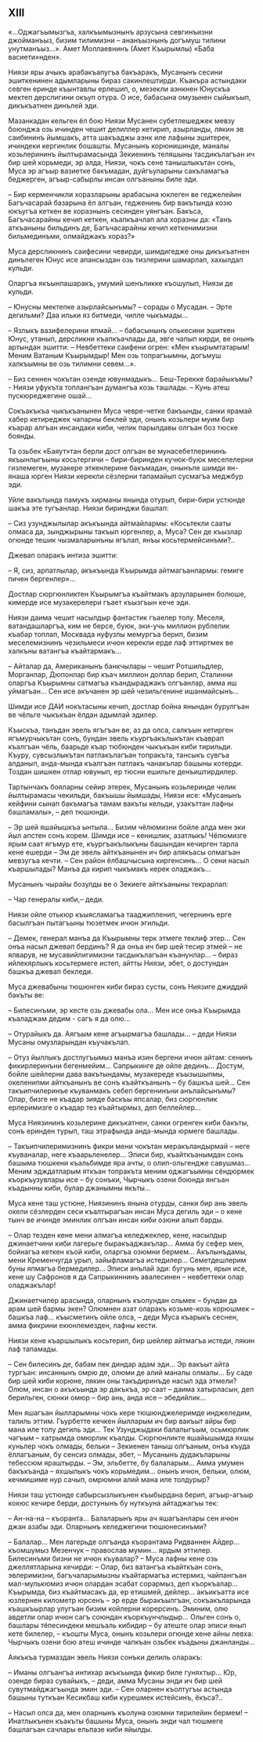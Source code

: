 ## XIII

«…Оджагъымызгъа, халкъымызнынъ арзусына севгинъизни джойманъыз, бизим тилимизни – ананъызнынъ догъмуш тилини унутманъыз…».
Амет Моллаевнинъ (Амет Къырымлы) «Баба васиети»нден».

Ниязи яры ачыкъ арабакъапугъа бакъаракъ, Мусанынъ сесини эшиткенинен адымларыны бираз сакинлештирди.
Къакъра астындаки севген еринде къынтавлы ерлешип, о, мезекли аэнкнен Юнускъа мектеп дерслигини окъуп отура.
О исе, бабасына омузынен сыйыкъып, дикъкъатнен динълей эди.

Мазанкадан кельген ёл бою Ниязи Мусанен субетлешеджек мевзу боюнджа озь ичинден чешит делиллер кетирип, азырланды, лякин эв саибининъ йымшакъ, атта шакъаджы аэнк иле лафыны эшитерек, ичиндеки кергинлик бошашты.
Мусанынъ корюнишинде, маналы козьлерининъ йылтырамасында Зекиенинъ теляшыны тасдикълагъан ич бир шей корьмеди, эр алда, Ниязи, чокъ сене танышлыкътан сонъ, Муса эр агъыр вазиетке бакъмадан, дуйгъуларыны сакъламагъа беджерген, агъыр-сабырлы инсан олгъаныны биле эди.

– Бир керменчикли хоразларыны арабасына юклеген ве геджелейин Багъчасарай базарына ёл алгъан, гедженинь бир вакътында козю юкъугъа кеткен ве хоразнынъ сесинден уянгъан.
Бакъса, Багъчасарайны кечип кеткен, къапкъачлап ала хоразны да:
«Танъ аткъаныны бильдинъ де, Багъчасарайны кечип кеткенимизни бильмединъми, олмайджакъ хораз?»

Муса дерсликнинъ саифесини чевирди, шимдигедже оны дикъкъатнен динълеген Юнус исе апансыздан озь тизлерини шамарлап, хахылдап кульди.

Оларгъа якъынлашаракъ, умумий шенъликке къошулып, Ниязи де кульди.

– Юнусны мектепке азырлайсынъмы? – сорады о Мусадан.
– Эрте дегильми?
Даа ильки яз битмеди, чилле чыкъмады…

– Язлыкъ вазифелерини япмай… – бабасынынъ опькесини эшиткен Юнус, утанып, дерсликни къапкъачлады да, эвге чапып кирди, ве онынъ артындан эшитти:
– Невбеттеки саифени огрен:
«Мен къырымтатарым!
Меним Ватаным Къырымдыр!
Мен озь топрагъымны, догъмуш халкъымны ве озь тилимни севем…».

– Биз сеннен чокътан озенде ювунмадыкъ… Беш-Терекке барайыкъмы? - Ниязи уфукъта топлангъан думангъа козь ташлады.
– Кунь атеш пускюреджегине ошай…

Сокъакъкъа чыкъкъанынен Муса чевре-четке бакъынды, санки ярамай хабер кетиреджек чапарны беклей эди, онынъ козьлери муим бир къарар алгъан инсандаки киби, челик парылдавы олгъан боз тюске боянды.

Та озьбек «Баяут»тан берли дост олгъан ве мунасебетлерининъ якъынлыгъыны косьтергичи – бири-биринден кучюк-буюк меселелерни гизлемеген, музакере эткенлерине бакъмадан, онынъле шимди ян-янаша юрген Ниязи керекли сёзлерни тапамайып сусмагъа меджбур эди.

Уйле вакътында памукъ хирманы янында отурып, бири-бири устюнде шакъа эте тугъанлар.
Ниязи биринджи башлап:

– Сиз узунджылылар акъкъында айтмайлармы: «Косьтекли сааты олмаса да, зынджырыны такъып юргенлер, а, Муса?
Сен де къызлар огюнде тешик чызмаларынъны ягълап, янъы косьтермейсинъми?..

Джевап оларакъ интиза эшитти:

– Я, сиз, арпатлылар, акъкъында Къырымда айтмагъанлармы: гемиге пичен бергенлер»...

Достлар сюргюнликтен Къырымгъа къайтмакъ арзуларынен болюше, кимерде исе музакерелери гъает къызгъын кече эди.

Ниязи даима чешит насылдыр фантастик гъаелер толу.
Меселя, ватандашларгъа, ким не берсе, буюк, эки-учь миллион рублелик къабар топлап, Москвада нуфузлы мемургъа берип, бизим меселемизнинъ чезильмеси ичюн керекли ерде лаф эттиртмек ве халкъны ватангъа къайтармакъ…

– Айталар да, Американынъ банкчылары – чешит Ротшильдлер, Морганлар, Дюпонлар бир къач миллион доллар берип, Сталинни оларгъа Къырымны сатмагъа къандыраджакъ олгъанлар, амма иш уймагъан…
Сен исе акъчанен эр шей чезильгенине ишанмайсынъ…

Шимди исе ДАИ нокътасыны кечип, достлар бойна янындан бурулгъан ве чёльге чыкъкъан ёлдан адымлай эдилер.

Къыскъа, танъдан эвель ягъгъан ве, аз да олса, салкъын кетирген ягъмурчыкътан сонъ, бундан эвель къургъакълыкътан къаврап къалгъан чёль, баарьде къар тюбюнден чыкъкъан киби тирильди.
Къуру, сувсызлыкътан патлакълагъан топракъта, тансыкъ сувгъа алданып, анда-мында къалгъан патлакъ чанакълар башыны котерди.
Тоздан шишкен отлар ювунып, ер тюсни ешильге денъиштирдилер.

Тартынчакъ бояларны сейир этерек, Мусанынъ козьлеринде челик йылтырамасы чекильди, бакъышы йымшады, Ниязи исе: «Мусанынъ кейфини сынап бакъмагъа тамам вакъты кельди, узакъттан лафны башламалы», – деп тюшюнди.

– Эр шей яшайышкъа ынтыла…
Бизим чёлюмизни бойле алда мен эки йыл апстен сонъ корем.
Шимди исе – кенишлик, азатлыкъ!
Чёлюмизге ярым саат ягъмур ете, къургъакълыкъны башындан кечирген тарла кене ешерди – Эм де эвель айткъанынен ич бир алякъасы олмагъан мевзугъа кечти.
– Сен район ёлбашчысына киргенсинъ…
О сени насыл къаршылады?
Манъа да кирип чыкъмакъ керек оладжакъ…

Мусанынъ чырайы бозулды ве о Зекиеге айткъаныны текрарлап:

– Чар генералы киби,– деди.

Ниязи ойле отькюр къыясламагъа тааджипленип, чегернинъ ерге басылгъан пытагъыны тюзетмек ичюн эгильди.

– Демек, генерал манъа да Къырымны терк этмеге теклиф этер…
Сен онъа насыл джевап бердинъ?
Я да онъа ич бир шей тесир этмей – не ялварув, не мусавийлигимизни тасдыкълагъан къанунлар... – бираз ийлекярлыкъ косьтермеге истеп, айтты Ниязи, эбет, о достундан башкъа джевап бекледи.

Муса джевабыны тюшюнген киби бираз сусты, сонъ Ниязиге джиддий бакъты ве:

– Билесинъми, эр кесте озь джевабы ола…
Мен исе онъа Къырымда къаладжам дедим - сагъ я да олю…

– Отурайыкъ да.
Аягъым кене агъырмагъа башлады…
– деди Ниязи Мусаны омузларындан къучакълап.

– Отуз йыллыкъ достлугъымыз манъа изин бергени ичюн айтам: сенинъ фикирлеринъни бегенмейим…
Сапрыкинге де ойле дединъ…
Достум, бойле шейлерни дава вакътындамы, музакереде къызышыпмы, океленипми айткъанынъ ве сонъ къайткъанынъ – бу башкъа шей…
Сен такъипчилеринъе къуванмакъ себеп бергенинъни анълайсынъмы?
Олар, бизге не къадар зияде баскъы япсалар, биз сюргюнлик ерлеримизге о къадар тез къайтырмыз, деп беллейлер…

Муса Ниязининъ козьлерине дикъкатнен, санки огренген киби бакъты, сонъ еринден турып, таш этрафында анда-мында юрмеге башлады. 

– Такъипчилеримизнинъ фикри мени чокътан меракъландырмай – неге къуваналар, неге къаарьленелер…
Эписи бир, къайткъанымдан сонъ башыма тюшкени къальбимде яра ачты, о олип-ольгендже савушмаз…
Меним эдждатларым яткъан топракъта меним оджагъымны сёндюрмек къоркъузувлары исе – бу сонъки, Чырчыкъ озени боюнда янгъан къадынны киби, булар джанымны якъты…

Муса кене таш устюне, Ниязининъ янына отурды, санки бир ань эвель окели сёзлерден сеси къалтырагъан инсан Муса дегиль эди – о кене тынч ве ичинде эминлик олгъан инсан киби озюни алып барды.

– Олар тезден кене мени алмагъа келеджеклер, кене, насылдыр джинаетчини киби лагерьге быракъаджакълар…
Амма бу сефер мен, бойнагъа кеткен къой киби, оларгъа озюмни бермем…
Акълынъдамы, мени Кременчугда урып, зайыфламагъа истедилер…
Семетдешлерим буны япмагъа бермедилер…
Эписи анълай эди: бугунь мен, ярын исе, кене шу Сафронов я да Сапрыкиннинъ авалесинен – невбеттеки олар оладжакълар! 

Джинаетчилер арасында, оларнынъ къолундан ольмек – бундан да арам шей бармы экен?
Олюмнен азат оларакъ козьме-козь корюшмек – башкъа лаф… къысметинъ ойле олса, – деди Муса къарыкъ сеснен, амма фикрини екюнлемезден, лафны кести.

Ниязи кене къаршылыкъ косьтерип, бир шейлер айтмагъа истеди, лякин лаф тапамады.

– Сен билесинъ де, бабам пек диндар адам эди…
Эр вакъыт айта тургъан: инсаннынъ омрю де, олюми де алий маналы олмалы…
Бу саде бир шей киби корюне, лякин оны такъдиринъде насыл эда этмели?
Олюм, инсан о акъкъында эр дакъкъа, эр саат – даима хатырласын, деп берильген, сюнки омюр – бир ань, анда исе – эбедийлик…

Мен яшагъан йылларымны чокъ кере тюшюнджелеримде инджеледим, талиль эттим.
Гъурбетте кечкен йылларым ич бир вакъыт айры бир мана иле толу дегиль эди…
Тек Узунджыдаки балалыгъым, осьмюрлик чагъым – хатрымда омюрлик къалды.
Сюргюнликте яшайышымда яхшы куньлер чокъ олмады, бельки – Зекиенен таныш олгъаным, онъа къуда ёллагъаным, бу сенсиз олмады, эбет, – Мусанынъ дудакъларыны тебессюм яраштырды.
– Эм, эльбетте, бу балаларым…
Амма умумен бакъкъанда – яхшылыкъ чокъ корьмедим… онынъ ичюн, бельки, олюм, кечмишиме нур сачып, омрюмни алий мана иле толдурыр?

Ниязи таш устюнде сабырсызлыкънен къыбырдана берип, агъыр-агъыр кокюс кечире берди, достунынъ бу нуткъуна айтаджагъы тек:

– Ан-на-на – къоранта…
Балаларынъ яры ач яшагъанлары сен ичюн джан азабы эди.
Оларнынъ келеджегини тюшюнесинъми?

– Балалар…
Мен лагерьде олгъанда къорантама Ридваннен Айдер… къомшумыз Мезенчук – православ мумин… ярдым эттилер.
Билесинъми бизни не ичюн къувалар?
– Муса лафны кене озь джеллятларына кечирди:
– Олар, биз ватангъа къайткъан сонъ, эвлеримизни, багъчаларымызны къайтармагъа истермиз, чайпангъан мал-мулькюмиз ичюн олардан эсабат сорармыз, деп къоркъалар…
Къырымда, биз къайтмасакъ да, ер етишмей, дейлер… акъикъатта исе юзлернен километр юрсенъ – эр ерде быракъылгъан, сокъакъларында къашкъырлар улугъан бизим койлерни корерсинъ.
Эминим, олю авдетли олар ичюн сагъ союндан къоркъунчлыдыр…
Ольген сонъ о, башлары тёпесиндеки мешъаль кибидир – бу атеште олар эписи янып кете билелер, – къошты Муса, онынъ козьлери огюнде кене айны левха: Чырчыкъ озени бою атеш ичинде чапкъан озьбек къадыны джанланды…

Аякъкъа турмаздан эвель Ниязи сонъки делиль оларакъ:

– Иманы олгъангъа интихар акъкъында фикир биле гуняхтыр…
Юр, озенде бираз сувайыкъ, – деди, амма Мусаны энди ич бир шей сувутмайджагъында эмин эди.
– Сен оларнен къолтугъы астында башыны туткъан Кесикбаш киби курешмек истейсинъ, ёкъса?..

– Насыл олса да, мен оларнынъ къолуна озюмни тирилейин бермем! – Инатлыкънен къакъты башыны Муса, онынъ энди чал тюшмеге башлагъан сачлары ельпазе киби яйылды.
